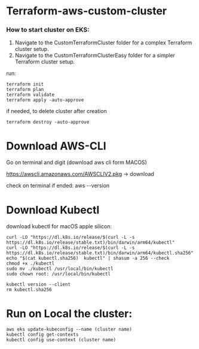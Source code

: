# Terraform-aws-custom-cluster

### How to start cluster on EKS:
1. Navigate to the CustomTerraformCluster folder for a complex Terraform cluster setup.
2. Navigate to the CustomTerraformClusterEasy folder for a simpler Terraform cluster setup.

run:
```
terraform init
terraform plan
terraform validate
terraform apply -auto-approve
```

if needed, to delete cluster after creation
```
terraform destroy -auto-approve
```


# Download AWS-CLI
Go on terminal and digit (download aws cli form MACOS)

https://awscli.amazonaws.com/AWSCLIV2.pkg -> download 

check on terminal if ended: 
aws --version

# Download Kubectl 
download kubectl for macOS apple silicon:
```
curl -LO "https://dl.k8s.io/release/$(curl -L -s https://dl.k8s.io/release/stable.txt)/bin/darwin/arm64/kubectl"
curl -LO "https://dl.k8s.io/release/$(curl -L -s https://dl.k8s.io/release/stable.txt)/bin/darwin/arm64/kubectl.sha256"
echo "$(cat kubectl.sha256)  kubectl" | shasum -a 256 --check
chmod +x ./kubectl
sudo mv ./kubectl /usr/local/bin/kubectl
sudo chown root: /usr/local/bin/kubectl

kubectl version --client
rm kubectl.sha256
```

# Run on Local the cluster:
```
aws eks update-kubeconfig --name (cluster name)
kubectl config get-contexts
kubectl config use-context (cluster name)
```
